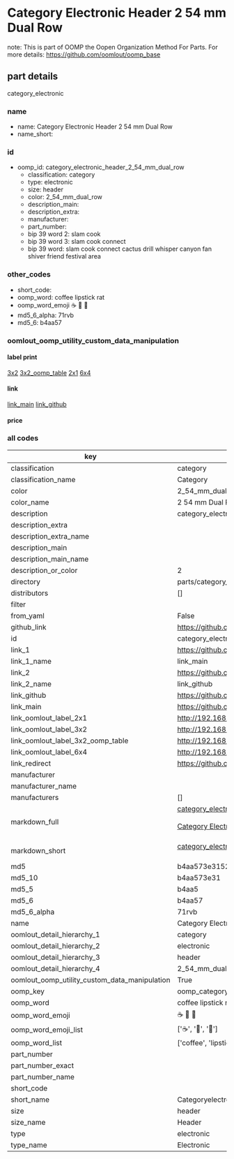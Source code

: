 # Category Electronic Header 2 54 mm Dual Row  

note: This is part of OOMP the Oopen Organization Method For Parts. For more details: https://github.com/oomlout/oomp_base

##  part details
  



category_electronic



### name
* name: Category Electronic Header 2 54 mm Dual Row
* name_short: 
### id
* oomp_id: category_electronic_header_2_54_mm_dual_row
  * classification: category
  * type: electronic
  * size: header
  * color: 2_54_mm_dual_row
  * description_main: 
  * description_extra: 
  * manufacturer: 
  * part_number: 
  * bip 39 word 2: slam cook
  * bip 39 word 3: slam cook connect
  * bip 39 word: slam cook connect cactus drill whisper canyon fan shiver friend festival area

### other_codes
* short_code: 
* oomp_word: coffee lipstick rat
* oomp_word_emoji :coffee: :lipstick: :rat:
* md5_6_alpha: 71rvb
* md5_6: b4aa57






### oomlout_oomp_utility_custom_data_manipulation
#### label print
[3x2](http://192.168.1.245:1112/?label=oomp%2071rvb)
[3x2_oomp_table](http://192.168.1.108:1112/?label=oomp%2071rvb)
[2x1](http://192.168.1.242:1112/?label=oomp%2071rvb)
[6x4](http://192.168.1.55:1112/?label=oomp%2071rvb)    

#### link

[link_main](https://github.com/oomlout/oomlout_oomp_version_1_messy/tree/main/parts/category_electronic_header_2_54_mm_dual_row) [link_github](https://github.com/oomlout/oomlout_oomp_version_1_messy/tree/main/parts/category_electronic_header_2_54_mm_dual_row)                             

#### price







### all codes 
| key | value |  
| --- | --- |  
| classification | category |  
| classification_name | Category |  
| color | 2_54_mm_dual_row |  
| color_name | 2 54 mm Dual Row |  
| description | category_electronic |  
| description_extra |  |  
| description_extra_name |  |  
| description_main |  |  
| description_main_name |  |  
| description_or_color | 2  |  
| directory | parts/category_electronic_header_2_54_mm_dual_row |  
| distributors | [] |  
| filter |  |  
| from_yaml | False |  
| github_link | https://github.com/oomlout/oomlout_oomp_part_src/tree/main/parts/category_electronic_header_2_54_mm_dual_row |  
| id | category_electronic_header_2_54_mm_dual_row |  
| link_1 | https://github.com/oomlout/oomlout_oomp_version_1_messy/tree/main/parts/category_electronic_header_2_54_mm_dual_row |  
| link_1_name | link_main |  
| link_2 | https://github.com/oomlout/oomlout_oomp_version_1_messy/tree/main/parts/category_electronic_header_2_54_mm_dual_row |  
| link_2_name | link_github |  
| link_github | https://github.com/oomlout/oomlout_oomp_version_1_messy/tree/main/parts/category_electronic_header_2_54_mm_dual_row |  
| link_main | https://github.com/oomlout/oomlout_oomp_version_1_messy/tree/main/parts/category_electronic_header_2_54_mm_dual_row |  
| link_oomlout_label_2x1 | http://192.168.1.242:1112/?label=oomp%2071rvb |  
| link_oomlout_label_3x2 | http://192.168.1.245:1112/?label=oomp%2071rvb |  
| link_oomlout_label_3x2_oomp_table | http://192.168.1.108:1112/?label=oomp%2071rvb |  
| link_oomlout_label_6x4 | http://192.168.1.55:1112/?label=oomp%2071rvb |  
| link_redirect | https://github.com/oomlout/oomlout_oomp_version_1_messy/tree/main/parts/category_electronic_header_2_54_mm_dual_row |  
| manufacturer |  |  
| manufacturer_name |  |  
| manufacturers | [] |  
| markdown_full | [category_electronic_header_2_54_mm_dual_row](none)<br>[](none)<br>[Category Electronic Header 2 54 Mm Dual Row](none)<br><br> |  
| markdown_short | [category_electronic_header_2_54_mm_dual_row](none)<br><br> |  
| md5 | b4aa573e3152c43bea2172005e4bee58 |  
| md5_10 | b4aa573e31 |  
| md5_5 | b4aa5 |  
| md5_6 | b4aa57 |  
| md5_6_alpha | 71rvb |  
| name | Category Electronic Header 2 54 mm Dual Row |  
| oomlout_detail_hierarchy_1 | category |  
| oomlout_detail_hierarchy_2 | electronic |  
| oomlout_detail_hierarchy_3 | header |  
| oomlout_detail_hierarchy_4 | 2_54_mm_dual_row |  
| oomlout_oomp_utility_custom_data_manipulation | True |  
| oomp_key | oomp_category_electronic_header_2_54_mm_dual_row |  
| oomp_word | coffee lipstick rat |  
| oomp_word_emoji | :coffee: :lipstick: :rat: |  
| oomp_word_emoji_list | [':coffee:', ':lipstick:', ':rat:'] |  
| oomp_word_list | ['coffee', 'lipstick', 'rat'] |  
| part_number |  |  
| part_number_exact |  |  
| part_number_name |  |  
| short_code |  |  
| short_name | Categoryelectronic |  
| size | header |  
| size_name | Header |  
| type | electronic |  
| type_name | Electronic |  
